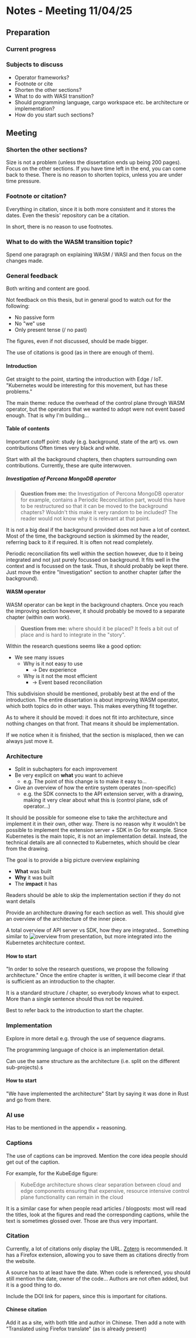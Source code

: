 # Notes - Meeting 11/04/25

## Preparation

### Current progress

### Subjects to discuss

- Operator frameworks?
- Footnote or cite
- Shorten the other sections?
- What to do with WASI transition?
- Should programming language, cargo workspace etc. be architecture or implementation?
- How do you start such sections?

## Meeting

### Shorten the other sections?

Size is not a problem (unless the dissertation ends up being 200 pages).
Focus on the other sections.
If you have time left in the end, you can come back to these.
There is no reason to shorten topics, unless you are under time pressure.

### Footnote or citation?

Everything in citation, since it is both more consistent and it stores the dates.
Even the thesis' repository can be a citation.

In short, there is no reason to use footnotes.

### What to do with the WASM transition topic?

Spend one paragraph on explaining WASM / WASI and then focus on the changes made.

### General feedback

Both writing and content are good.

Not feedback on this thesis, but in general good to watch out for the following:

- No passive form
- No "we" use
- Only present tense (/ no past)

The figures, even if not discussed, should be made bigger.

The use of citations is good (as in there are enough of them).

#### Introduction

Get straight to the point, starting the introduction with Edge / IoT.
"Kubernetes would be interesting for this movement, but has these problems."

The main theme: reduce the overhead of the control plane through WASM operator,
but the operators that we wanted to adopt were not event based enough.
That is why I'm building...

#### Table of contents

Important cutoff point: study (e.g. background, state of the art) vs. own contributions
Often times very black and white.

Start with all the background chapters, then chapters surrounding own contributions.
Currently, these are quite interwoven.

##### Investigation of Percona MongoDB operator

> **Question from me:** the Investigation of Percona MongoDB operator for example, contains a Periodic Reconciliation part,
> would this have to be restructured so that it can be moved to the background chapters?
> Wouldn't this make it very random to be included?
> The reader would not know why it is relevant at that point.

It is not a big deal if the background provided does not have a lot of context.
Most of the time, the background section is skimmed by the reader, referring back to it if required.
It is often not read completely.

Periodic reconciliation fits well within the section however, due to it being integrated and not just purely focussed on background.
It fits well in the context and is focussed on the task.
Thus, it should probably be kept there.
Just move the entire "Investigation" section to another chapter (after the background).

#### WASM operator

WASM operator can be kept in the background chapters.
Once you reach the improving section however, it should probably be moved to a separate chapter (within own work).

> **Question from me:** where should it be placed? It feels a bit out of place and is hard to integrate in the "story".

Within the research questions seems like a good option:

- We see many issues
  - Why is it not easy to use
    - -> Dev experience
  - Why is it not the most efficient
    - -> Event based reconciliation

This subdivision should be mentioned, probably best at the end of the introduction.
The entire dissertation is about improving WASM operator, which both topics do in other ways.
This makes everything fit together.

As to where it should be moved:
it does not fit into architecture, since nothing changes on that front.
That means it should be implementation.

If we notice when it is finished, that the section is misplaced, then we can always just move it.

### Architecture

- Split in subchapters for each improvement
- Be very explicit on **what** you want to achieve
  - e.g. The point of this change is to make it easy to...
- Give an overview of how the entire system operates (non-specific)
  - e.g. the SDK connects to the API extension server, with a drawing, making it very clear about what this is (control plane, sdk of operator...)

It should be possible for someone else to take the architecture and implement it in their own, other way.
There is no reason why it wouldn't be possible to implement the extension server + SDK in Go for example.
Since Kubernetes is the main topic, it is not an implementation detail.
Instead, the technical details are all connected to Kubernetes, which should be clear from the drawing.

The goal is to provide a big picture overview explaining

- **What** was built
- **Why** it was built
- The **impact** it has

Readers should be able to skip the implementation section if they do not want details

Provide an architecture drawing for each section as well.
This should give an overview of the architecture of the inner piece.

A total overview of API server vs SDK, how they are integrated...
Something similar to ![overview from presentation](/attachments/overview_project_architecture_presentation.png),
but more integrated into the Kubernetes architecture context.

#### How to start

"In order to solve the research questions, we propose the following architecture."
Once the entire chapter is written, it will become clear if that is sufficient as an introduction to the chapter.

It is a standard structure / chapter, so everybody knows what to expect.
More than a single sentence should thus not be required.

Best to refer back to the introduction to start the chapter.

### Implementation

Explore in more detail e.g. through the use of sequence diagrams.

The programming language of choice is an implementation detail.

Can use the same structure as the architecture (i.e. split on the different sub-projects).s

#### How to start

"We have implemented the architecture"
Start by saying it was done in Rust and go from there.

### AI use

Has to be mentioned in the appendix + reasoning.

### Captions

The use of captions can be improved.
Mention the core idea people should get out of the caption.

For example, for the KubeEdge figure:
> KubeEdge architecture shows clear separation between cloud and edge components ensuring that expensive,
> resource intensive control plane functionality can remain in the cloud

It is a similar case for when people read articles / blogposts:
most will read the titles, look at the figures and read the corresponding captions, while the text is sometimes glossed over.
Those are thus very important.

### Citation

Currently, a lot of citations only display the URL.
[Zotero](https://www.zotero.org/) is recommended.
It has a Firefox extension, allowing you to save them as citations directly from the website.

A source has to at least have the date.
When code is referenced, you should still mention the date, owner of the code...
Authors are not often added, but it is a good thing to do.

Include the DOI link for papers, since this is important for citations.

#### Chinese citation

Add it as a site, with both title and author in Chinese.
Then add a note with "Translated using Firefox translate" (as is already present)
